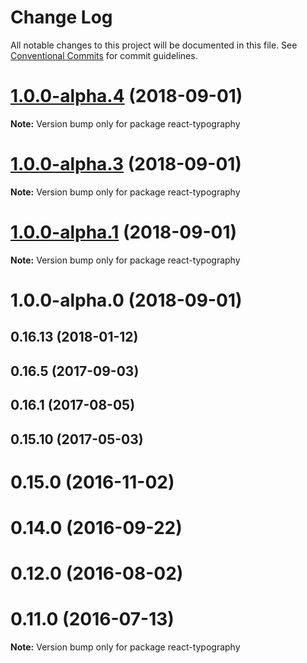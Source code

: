 # Change Log

All notable changes to this project will be documented in this file.
See [Conventional Commits](https://conventionalcommits.org) for commit guidelines.

<a name="1.0.0-alpha.4"></a>
# [1.0.0-alpha.4](https://github.com/KyleAMathews/typography.js/compare/react-typography@1.0.0-alpha.3...react-typography@1.0.0-alpha.4) (2018-09-01)

**Note:** Version bump only for package react-typography





<a name="1.0.0-alpha.3"></a>
# [1.0.0-alpha.3](https://github.com/KyleAMathews/typography.js/compare/react-typography@1.0.0-alpha.1...react-typography@1.0.0-alpha.3) (2018-09-01)

**Note:** Version bump only for package react-typography





<a name="1.0.0-alpha.1"></a>
# [1.0.0-alpha.1](https://github.com/KyleAMathews/typography.js/compare/react-typography@1.0.0-alpha.0...react-typography@1.0.0-alpha.1) (2018-09-01)

**Note:** Version bump only for package react-typography





<a name="1.0.0-alpha.0"></a>
# 1.0.0-alpha.0 (2018-09-01)



<a name="0.16.13"></a>
## 0.16.13 (2018-01-12)



<a name="0.16.5"></a>
## 0.16.5 (2017-09-03)



<a name="0.16.1"></a>
## 0.16.1 (2017-08-05)



<a name="0.15.10"></a>
## 0.15.10 (2017-05-03)



<a name="0.15.0"></a>
# 0.15.0 (2016-11-02)



<a name="0.14.0"></a>
# 0.14.0 (2016-09-22)



<a name="0.12.0"></a>
# 0.12.0 (2016-08-02)



<a name="0.11.0"></a>
# 0.11.0 (2016-07-13)

**Note:** Version bump only for package react-typography
